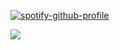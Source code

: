 [![spotify-github-profile](https://spotify-github-profile.kittinanx.com/api/view?uid=6ee6c3uiykzyf00n8qqgt3t8m&cover_image=true&theme=natemoo-re&show_offline=true&background_color=110f0b&interchange=true&bar_color=b19e74&bar_color_cover=false)](https://github.com/kittinan/spotify-github-profile)

![](https://files.catbox.moe/u6per0.gif)
